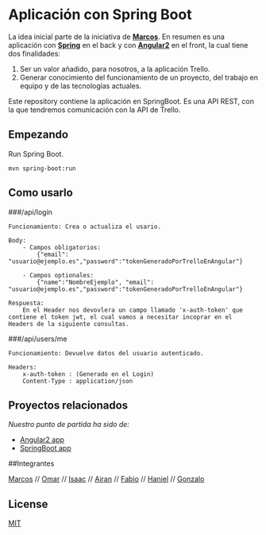 # Aplicación con Spring Boot

La idea inicial parte de la iniciativa de **[Marcos](https://github.com/markikito)**. En resumen es una aplicación con **[Spring](https://github.com/HanielMA/TrelloApp)** en el back y con **[Angular2](www.repositoriodeAngular2.es)** en el front, la cual tiene dos finalidades:
1. Ser un valor añadido, para nosotros, a la aplicación Trello.
1. Generar conocimiento del funcionamiento de un proyecto, del trabajo en equipo y de las tecnologías actuales.

Este repository contiene la aplicación en SpringBoot. Es una API REST, con la que tendremos comunicación con la API de Trello.
 
## Empezando

Run Spring Boot.

```
mvn spring-boot:run
```

## Como usarlo

###/api/login

	Funcionamiento: Crea o actualiza el usario. 

	Body:
		- Campos obligatorios:
			{"email": "usuario@ejemplo.es","password":"tokenGeneradoPorTrelloEnAngular"}

		- Campos optionales:
			{"name":"NombreEjemplo", "email": "usuario@ejemplo.es","password":"tokenGeneradoPorTrelloEnAngular"}

	Respuesta: 
		En el Header nos devovlera un campo llamado 'x-auth-token' que contiene el token jwt, el cual vamos a necesitar incoprar en el Headers de la siguiente consultas.

###/api/users/me

	Funcionamiento: Devuelve datos del usuario autenticado.
	
	Headers: 
		x-auth-token : (Generado en el Login)
		Content-Type : application/json


## Proyectos relacionados

*Nuestro punto de partida ha sido de:*

* [Angular2 app](https://github.com/springboot-angular2-tutorial/angular2-app)
* [SpringBoot app](https://github.com/springboot-angular2-tutorial/boot-app)


##Integrantes

[Marcos](https://github.com/markikito) //
[Omar](https://github.com/portaslua) //
[Isaac](https://github.com/faerindel) //
[Airan](https://github.com/Hori30) //
[Fabio](https://github.com/alu0100463910) //
[Haniel](https://github.com/HanielMA/) //
[Gonzalo](https://github.com/gonzalogarciajaubert)

## License

[MIT](/LICENSE)
